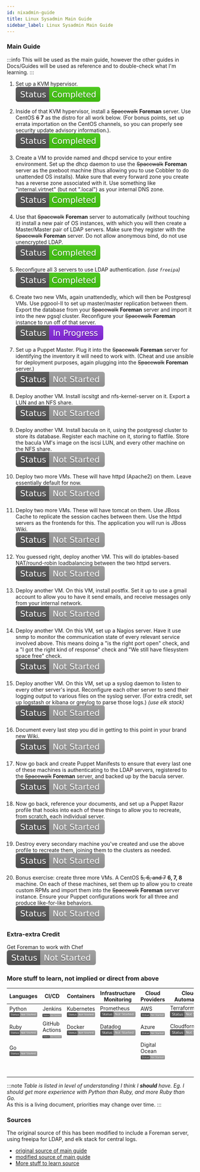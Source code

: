 ```yaml
---
id: nixadmin-guide
title: Linux Sysadmin Main Guide
sidebar_label: Linux Sysadmin Main Guide
---
```



### Main Guide

:::info
This will be used as the main guide, however the other guides in Docs/Guides will be used as reference and to double-check what I'm learning.
:::

1) Set up a KVM hypervisor.  
[![img](/img/Status-Completed-brightgreen.svg)](centos8-hypervisor.md)


2) Inside of that KVM hypervisor, install a ~~Spacewalk~~ **Foreman** server. Use CentOS ~~6~~ **7** as the distro for all work below. (For bonus points, set up errata importation on the CentOS channels, so you can properly see security update advisory information.).  
[![img](/img/Status-Completed-brightgreen.svg)](Foreman.md)

3) Create a VM to provide named and dhcpd service to your entire environment. Set up the dhcp daemon to use the ~~Spacewalk~~ **Foreman** server as the pxeboot machine (thus allowing you to use Cobbler to do unattended OS installs). Make sure that every forward zone you create has a reverse zone associated with it. Use something like "internal.virtnet" (but not ".local") as your internal DNS zone.  
[![img](/img/Status-Completed-brightgreen.svg)](dns-dhcp.md)

4) Use that ~~Spacewalk~~ **Foreman** server to automatically (without touching it) install a new pair of OS instances, with which you will then create a Master/Master pair of LDAP servers. Make sure they register with the ~~Spacewalk~~ **Foreman** server. Do not allow anonymous bind, do not use unencrypted LDAP.  
[![img](/img/Status-Completed-brightgreen.svg)](ldap1-ldap2)

5) Reconfigure all 3 servers to use LDAP authentication. _(use `freeipa`)_  
[![img](/img/Status-Completed-brightgreen.svg)](enrolling-foreman-ldap)

6) Create two new VMs, again unattendedly, which will then be Postgresql VMs. Use pgpool-II to set up master/master replication between them. Export the database from your ~~Spacewalk~~ **Foreman** server and import it into the new pgsql cluster. Reconfigure your ~~Spacewalk~~ **Foreman** instance to run off of that server.  
[![img](/img/Status-In-Progress-blueviolet.svg)](ldap1-ldap2)

7) Set up a Puppet Master. Plug it into the ~~Spacewalk~~ **Foreman** server for identifying the inventory it will need to work with. (Cheat and use ansible for deployment purposes, again plugging into the ~~Spacewalk~~ **Foreman** server.)    
![img](/img/Status-Not-Started-lightgrey.svg) 

8) Deploy another VM. Install iscsitgt and nfs-kernel-server on it. Export a LUN and an NFS share.  
![img](/img/Status-Not-Started-lightgrey.svg) 

9) Deploy another VM. Install bacula on it, using the postgresql cluster to store its database. Register each machine on it, storing to flatfile. Store the bacula VM's image on the iscsi LUN, and every other machine on the NFS share.  
![img](/img/Status-Not-Started-lightgrey.svg) 

10) Deploy two more VMs. These will have httpd (Apache2) on them. Leave essentially default for now.  
![img](/img/Status-Not-Started-lightgrey.svg) 

11) Deploy two more VMs. These will have tomcat on them. Use JBoss Cache to replicate the session caches between them. Use the httpd servers as the frontends for this. The application you will run is JBoss Wiki.  
![img](/img/Status-Not-Started-lightgrey.svg) 

12) You guessed right, deploy another VM. This will do iptables-based NAT/round-robin loadbalancing between the two httpd servers.  
![img](/img/Status-Not-Started-lightgrey.svg) 

13) Deploy another VM. On this VM, install postfix. Set it up to use a gmail account to allow you to have it send emails, and receive messages only from your internal network.  
![img](/img/Status-Not-Started-lightgrey.svg) 

14) Deploy another VM. On this VM, set up a Nagios server. Have it use snmp to monitor the communication state of every relevant service involved above. This means doing a "is the right port open" check, and a "I got the right kind of response" check and "We still have filesystem space free" check.  
![img](/img/Status-Not-Started-lightgrey.svg) 

15) Deploy another VM. On this VM, set up a syslog daemon to listen to every other server's input. Reconfigure each other server to send their logging output to various files on the syslog server. (For extra credit, set up logstash or kibana or greylog to parse those logs.) _(use elk stack)_  
![img](/img/Status-Not-Started-lightgrey.svg) 

16) Document every last step you did in getting to this point in your brand new Wiki.  
![img](/img/Status-Not-Started-lightgrey.svg) 

17) Now go back and create Puppet Manifests to ensure that every last one of these machines is authenticating to the LDAP servers, registered to the ~~Spacewalk~~ **Foreman** server, and backed up by the bacula server.  
![img](/img/Status-Not-Started-lightgrey.svg) 

18) Now go back, reference your documents, and set up a Puppet Razor profile that hooks into each of these things to allow you to recreate, from scratch, each individual server.  
![img](/img/Status-Not-Started-lightgrey.svg) 

19) Destroy every secondary machine you've created and use the above profile to recreate them, joining them to the clusters as needed.  
![img](/img/Status-Not-Started-lightgrey.svg) 

20) Bonus exercise: create three more VMs. A CentOS ~~5, 6, and 7~~ **6, 7, 8** machine. On each of these machines, set them up to allow you to create custom RPMs and import them into the ~~Spacewalk~~ **Foreman** server instance. Ensure your Puppet configurations work for all three and produce like-for-like behaviors.  
![img](/img/Status-Not-Started-lightgrey.svg) 

### Extra-extra Credit
Get Foreman to work with Chef  
![img](/img/Status-Not-Started-lightgrey.svg)

### More stuff to learn, not implied or direct from above

|Languages |CI/CD|Containers|Infrastructure Monitoring| Cloud Providers|Cloud Automation|Configuration Management|
|----------|-----|----------|-------------------------|----------------|----------------|------------------------|
|Python ![img](/img/Status-Not-Started-lightgrey.svg)|Jenkins ![img](/img/Status-Not-Started-lightgrey.svg)|Kubernetes ![img](/img/Status-Not-Started-lightgrey.svg)| Prometheus ![img](/img/Status-Not-Started-lightgrey.svg)|AWS ![img](/img/Status-Not-Started-lightgrey.svg)|Terraform ![img](/img/Status-Not-Started-lightgrey.svg)| Chef ![img](/img/Status-Not-Started-lightgrey.svg)|
|Ruby ![img](/img/Status-Not-Started-lightgrey.svg)|GitHub Actions ![img](/img/Status-Not-Started-lightgrey.svg)|Docker ![img](/img/Status-Not-Started-lightgrey.svg)|Datadog ![img](/img/Status-Not-Started-lightgrey.svg)|Azure ![img](/img/Status-Not-Started-lightgrey.svg)|Cloudformation ![img](/img/Status-Not-Started-lightgrey.svg)| Ansible ![img](/img/Status-Not-Started-lightgrey.svg)|
|Go ![img](/img/Status-Not-Started-lightgrey.svg)| | | |Digital Ocean ![img](/img/Status-Not-Started-lightgrey.svg)|| Puppet ![img](/img/Status-Not-Started-lightgrey.svg)|
|||||||Salt ![img](/img/Status-Not-Started-lightgrey.svg)|

:::note
_Table is listed in level of understanding I think I **should** have. Eg. I should get more experience with Python than Ruby, and more Ruby than Go._  
As this is a living document, priorities may change over time.
:::

### Sources
The original source of this has been modified to include a Foreman server, using freeipa for LDAP, and elk stack for central logs.

- [original source of main guide](https://old.reddit.com/r/linuxadmin/comments/2s924h/how_did_you_get_your_start/cnnw1ma/?context=3)
- [modified source of main guide](https://old.reddit.com/r/linuxadmin/comments/8wvowf/update_on_uiconrad_list_for_2018/e1zpwfv/)
- [More stuff to learn source](devops.md)